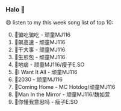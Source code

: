 

### Halo 👋

😄 listen to my this week song list of top 10:

0. 🌈骗吃骗吃 - 顽童MJ116
1. 🌈飙高速 - 顽童MJ116
2. 🌈干大事  - 顽童MJ116
3. 🌈生煎包 - 顽童MJ116
4. 🌈地痞 - 顽童MJ116/瘦子E.SO
5. 🌈I Want It All - 顽童MJ116
6. 🌈2030 - 顽童MJ116
7. 🌈Coming Home - MC Hotdog/顽童MJ116
8. 🌈Man In the Mirror   - 顽童MJ116/魏如萱
9. 🌈你懂我意思吗 - 瘦子E.SO

